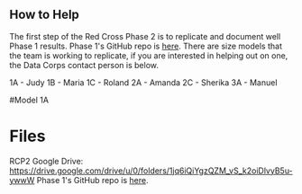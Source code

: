 ## How to Help

The first step of the Red Cross Phase 2 is to replicate and document well Phase 1 results. Phase 1's GitHub repo is <a href link="https://github.com/DataKind-DC/smoke_alarm_models">here</a>. There are size models that the team is working to replicate, if you are interested in helping out on one, the Data Corps contact person is below.

1A - Judy
1B - Maria
1C - Roland 
2A - Amanda
2C - Sherika
3A - Manuel


#Model 1A 


# Files

RCP2 Google Drive: https://drive.google.com/drive/u/0/folders/1jq6iQiYgzQZM_vS_k2oiDlvyB5u-ywwW
Phase 1's GitHub repo is <a href link="https://github.com/DataKind-DC/smoke_alarm_models">here</a>. 
